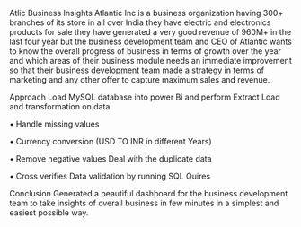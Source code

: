 Atlic Business Insights
Atlantic Inc is a business organization having 300+ branches of its store in all over India they have electric and electronics products for sale they have generated a very good revenue of 960M+ in the last four year but the business development team and CEO of Atlantic wants to know the overall progress of business in terms of growth over the year and which areas of their business module needs an immediate improvement so that their business development team made a strategy in terms of marketing and any other offer to capture maximum sales and revenue.

Approach
Load MySQL database into power Bi and perform Extract Load and transformation on data 

•	Handle missing values

•	Currency conversion (USD TO INR in different Years)

•	Remove negative values Deal with the duplicate data

•	Cross verifies Data validation by running SQL Quires



Conclusion
Generated a beautiful dashboard for the business development team to take insights of overall business in few minutes in a simplest and easiest possible way.
